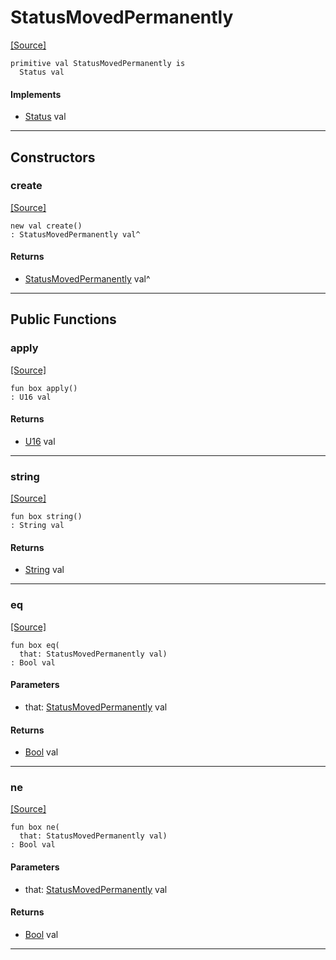 # StatusMovedPermanently
<span class="source-link">[[Source]](src/http_server/status.md#L49)</span>
```pony
primitive val StatusMovedPermanently is
  Status val
```

#### Implements

* [Status](http_server-Status.md) val

---

## Constructors

### create
<span class="source-link">[[Source]](src/http_server/status.md#L49)</span>


```pony
new val create()
: StatusMovedPermanently val^
```

#### Returns

* [StatusMovedPermanently](http_server-StatusMovedPermanently.md) val^

---

## Public Functions

### apply
<span class="source-link">[[Source]](src/http_server/status.md#L50)</span>


```pony
fun box apply()
: U16 val
```

#### Returns

* [U16](builtin-U16.md) val

---

### string
<span class="source-link">[[Source]](src/http_server/status.md#L51)</span>


```pony
fun box string()
: String val
```

#### Returns

* [String](builtin-String.md) val

---

### eq
<span class="source-link">[[Source]](src/http_server/status.md#L50)</span>


```pony
fun box eq(
  that: StatusMovedPermanently val)
: Bool val
```
#### Parameters

*   that: [StatusMovedPermanently](http_server-StatusMovedPermanently.md) val

#### Returns

* [Bool](builtin-Bool.md) val

---

### ne
<span class="source-link">[[Source]](src/http_server/status.md#L50)</span>


```pony
fun box ne(
  that: StatusMovedPermanently val)
: Bool val
```
#### Parameters

*   that: [StatusMovedPermanently](http_server-StatusMovedPermanently.md) val

#### Returns

* [Bool](builtin-Bool.md) val

---

